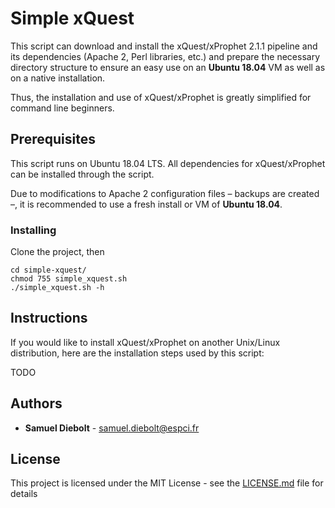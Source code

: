# Simple xQuest

This script can download and install the xQuest/xProphet 2.1.1 pipeline and its dependencies (Apache 2, Perl libraries, etc.) and prepare the necessary directory structure to ensure an easy use on an **Ubuntu 18.04** VM as well as on a native installation.

Thus, the installation and use of xQuest/xProphet is greatly simplified for command line beginners.

## Prerequisites

This script runs on Ubuntu 18.04 LTS. All dependencies for xQuest/xProphet can be installed through the script.

Due to modifications to Apache 2 configuration files – backups are created –, it is recommended to use a fresh install or VM of **Ubuntu 18.04**.

### Installing

Clone the project, then
```
cd simple-xquest/
chmod 755 simple_xquest.sh
./simple_xquest.sh -h
```

## Instructions

If you would like to install xQuest/xProphet on another Unix/Linux distribution, here are the installation steps used by this script:

TODO

## Authors

- **Samuel Diebolt** - <samuel.diebolt@espci.fr>

## License

This project is licensed under the MIT License - see the [LICENSE.md](LICENSE.md) file for details
